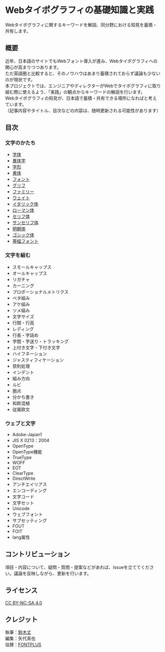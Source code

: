 # Webタイポグラフィの基礎知識と実践

Webタイポグラフィに関するキーワードを解説、同分野における知見を蓄積・共有します。  

## 概要

近年、日本語のサイトでもWebフォント導入が進み、Webタイポグラフィへの関心が高まりつつあります。  
ただ英語圏と比較すると、そのノウハウはあまり蓄積されておらず議論も少ないのが現状です。  
本プロジェクトでは、エンジニアやディレクターがWebでタイポグラフィに取り組む際に使えるよう、「実践」の観点からキーワードの解説を行います。  
Webタイポグラフィの知見が、日本語で蓄積・共有できる場所になればと考えています。  
（記事内容やタイトル、目次などの内容は、随時更新される可能性があります）

## 目次

### 文字のかたち

- [字体](./jitai.md)
- [異体字](./itaiji.md)
- [字形](./jikei.md)
- [書体](./typeface.md)
- [フォント](./font.md)
- [グリフ](./glyph.md)
- [ファミリー](./family.md)
- [ウェイト](./weight.md)
- [イタリック体](./italic.md)
- [ローマン体](./roman.md)
- [セリフ体](./serif.md)
- [サンセリフ体](./sans-serif.md)
- [明朝体](./mincho.md)
- [ゴシック体](./gothic.md)
- [等幅フォント](./monospaced-font.md)

### 文字を組む

- スモールキャップス
- オールキャップス
- リガチャ
- カーニング
- プロポーショナルメトリクス
- ベタ組み
- アケ組み
- ツメ組み
- 文字サイズ
- 行間・行高
- レディング
- 行長・字詰め
- 字間・字送り・トラッキング
- 上付き文字・下付き文字
- ハイフネーション
- ジャスティフィケーション
- 禁則処理
- インデント
- 組み方向
- ルビ
- 圏点
- 分かち書き
- 和欧混植
- 従属欧文

### ウェブと文字

- Adobe-Japan1
- JIS X 0213：2004
- OpenType
- OpenType機能
- TrueType
- WOFF
- EOT
- ClearType
- DirectWrite
- アンチエイリアス
- エンコーディング
- 文字コード
- 文字セット
- Unicode
- ウェブフォント
- サブセッティング
- FOUT
- FOIT
- lang属性

## コントリビューション
項目・内容について、疑問・質問・提案などがあれば、Issueを立ててください。議論を反映しながら、更新を行います。

## ライセンス
<a href="https://creativecommons.org/licenses/by-nc-sa/4.0/" target="_blank">CC BY-NC-SA 4.0</a>

## クレジット
執筆：[鈴木丈](https://github.com/terkel)  
編集：矢代真也  
協賛：<a href="https://webfont.fontplus.jp" target="_blank">FONTPLUS</a>
